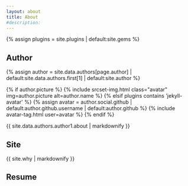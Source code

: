 ```yaml
---
layout: about
title: About
#description: 
---
```

{% assign plugins = site.plugins | default:site.gems %}

<article class="page" role="article">  
  <h2 class="page-title hr">Author</h2>
  {% assign author = site.data.authors[page.author] | default:site.data.authors.first[1] | default:site.author %}

  {% if author.picture %}
    {% include srcset-img.html class="avatar" img=author.picture alt=author.name %}
  {% elsif plugins contains 'jekyll-avatar' %}
    {% assign avatar = author.social.github | default:author.github.username | default:author.github %}
    {% include avatar-tag.html user=avatar %}
  {% endif %}
  
  {{ site.data.authors.author1.about | markdownify }}
<!---  {{ author.about | markdownify }}-->

  <h2 class="page-title hr">Site</h2>
  {{ site.why | markdownify }}

  <h2 class="page-title hr">Resume</h2>
  <!---{{ content }}-->
</article>
